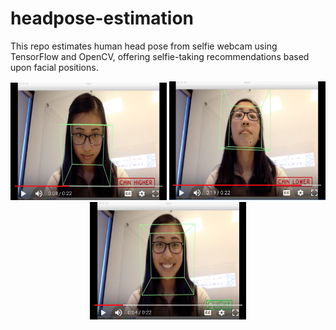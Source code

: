 # headpose-estimation
 This repo estimates human head pose from selfie webcam using TensorFlow and OpenCV, offering selfie-taking recommendations based upon facial positions.
<p align="center">
  <img src="/img/screenshot1.png" width="250" title="hover text">
  <img src="/img/screenshot2.png" width="250" alt="accessibility text">
  <img src="/img/screenshot3.png" width="250" alt="accessibility text">
</p>
